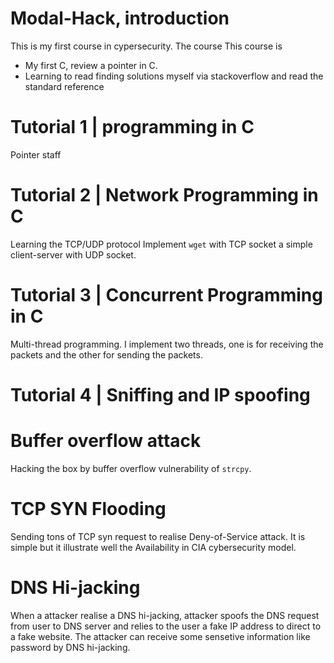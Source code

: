 # Modal-Hack, introduction 
This is my first course in cypersecurity. The course 
This course is  

- My first C, review a pointer in C.
- Learning to read finding solutions myself via stackoverflow and read the
  standard reference 


# Tutorial 1 | programming in C 
Pointer staff

# Tutorial 2 | Network Programming in C
Learning the TCP/UDP protocol
Implement `wget` with TCP socket a simple client-server with UDP socket. 

# Tutorial 3 | Concurrent Programming in C
Multi-thread programming. I implement two threads, one is for receiving the
packets and the other for sending the packets. 

# Tutorial 4 | Sniffing and IP spoofing

# Buffer overflow attack 
Hacking the box by buffer overflow vulnerability of `strcpy`. 

# TCP SYN Flooding
Sending tons of TCP syn request to realise Deny-of-Service attack. It is simple
but it illustrate well the Availability in CIA cybersecurity model.

# DNS Hi-jacking 
When a attacker realise a DNS hi-jacking,  attacker spoofs the DNS request from
user to DNS server and relies to the user a fake IP address to direct to a fake
website. The attacker can receive some sensetive information like password by
DNS hi-jacking.
